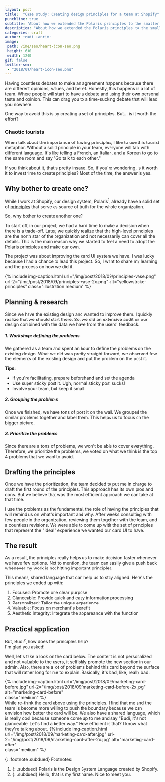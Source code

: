 ```yaml
---
layout: post
title:  "Case study: Creating design principles for a team at Shopify"
punchline: true
subtitle: "About how we extended the Polaris principles to the smaller context in my project at Shopify."
description: "About how we extended the Polaris principles to the smaller context in my project at Shopify."
categories: craft
author: "Budi Tanrim"
image:
 path: /img/seo/heart-icon-seo.png
 height: 630
 width: 1200
gif: false
twitter-seo: 
 - "2018/09/heart-icon-seo.png"
---
```


Having countless debates to make an agreement happens because there are different opinions, values, and belief. Honestly, this happens in a lot of team. Where people will start to have a debate and using their own personal taste and opinion. This can drag you to a time-sucking debate that will lead you nowhere.

One way to avoid this is by creating a set of principles.
But... is it worth the effort?

### Chaotic tourists
When talk about the importance of having principles, I like to use this tourist metaphor. Without a solid principle in your team, everyone will talk with different language. It's like telling a French, an Italian, and a Korean to go to the same room and say "Go talk to each other." 

If you think about it, that's pretty insane. So, if you're wondering, is it worth it to invest time to create principles? Most of the time, the answer is yes.

## Why bother to create one?
While I work at Shopify, our design system, Polaris<sup>1</sup>, already have a solid set of [principles][polaris-principles] that serve as source of truth for the whole organization.

So, why bother to create another one?

To start off, in our project, we had a hard time to make a decision when there is a trade-off. Later, we quickly realize that the high-level principles are the north star of the organization and not necessarily can cover all the details. This is the main reason why we started to feel a need to adopt the Polaris principles and make our own.

The project was about improving the card UI system we have. I was lucky because I had a chance to lead this project. So, I want to share my learning and the process on how we did it.

{% include img-caption.html 
url="/img/post/2018/09/principles-vase.png" 
url-2="/img/post/2018/09/principles-vase-2x.png" 
alt="yellowstroke-principles" 
class="illustration medium" %}

## Planning & research
Since we have the existing design and wanted to improve them. I quickly realize that we should start there. So, we did an extensive audit on our design combined with the data we have from the users' feedback.

##### 1. Workshop: defining the problems
We gathered as a team and spent an hour to define the problems on the existing design. What we did was pretty straight forward, we observed few the elements of the existing design and put the problem on the post it.

**Tips:**
- If you're facilitating, prepare beforehand and set the agenda
- Use super sticky post it. Ugh, normal sticky post sucks!
- Involve your team, but keep it small

##### 2. Grouping the problems
Once we finished, we have tons of post it on the wall. We grouped the similar problems together and label them. This helps us to focus on the bigger picture.

##### 3. Prioritize the problems
Since there are a tons of problems, we won't be able to cover everything. Therefore, we prioritize the problems, we voted on what we think is the top 4 problems that we want to avoid.

## Drafting the principles
Once we have the prioritization, the team decided to put me in charge to draft the first round of the principles. This approach has its own pros and cons. But we believe that was the most efficient approach we can take at that time.

I use the problems as the fundamental, the role of having the principles that will remind us on what's important and why. After weeks consulting with few people in the organization, reviewing them together with the team, and a countless revisions. We were able to come up with the set of principles that represent the "ideal" experience we wanted our card UI to have.


## The result
As a result, the principles really helps us to make decision faster whenever we have few options. Not to mention, the team can easily give a push back whenever my work is not hitting important principles.

This means, shared language that can help us to stay aligned. Here's the principles we ended up with:

1. Focused: Promote one clear purpose
2. Glanceable: Provide quick and easy information processing
3. Personalized: Tailor the unique experience 
4. Valuable: Focus on merchant's benefit
5. Aesthetic Integrity: Integrate the appareance with the function 

## Practical application
But, Budi<sup>2</sup>, how does the principles help?  
I'm glad you asked!

Well, let's take a look on the card below. The content is not personalized and not valuable to the users, it selfishly promote the new section in our admin. Also, there are a lot of problems behind this card beyond the surface that will rather long for me to explain. Basically, it's bad, like, really bad.

{% include img-caption.html 
url="/img/post/2018/09/marketing-card-before.jpg" 
url-2="/img/post/2018/09/marketing-card-before-2x.jpg" 
alt="marketing-card-before"  
class="medium" %}
<br/>
While re-think the card above using the principles. I find that me and the team is become more willing to push the boundary because we can envision how better the card will be. We also have a shared language, which is really cool because someone come up to me and say "Budi, it's not glanceable. Let's find a better way." How efficient is that? I know what they're talking about.
{% include img-caption.html 
url="/img/post/2018/09/marketing-card-after.jpg" 
url-2="/img/post/2018/09/marketing-card-after-2x.jpg" 
alt="marketing-card-after"  
class="medium" %}

{: .footnote .subdued}
Footnotes:
1. {: .subdued} Polaris is the Design System Language created by Shopify.
2. {: .subdued} Hello, that is my first name. Nice to meet you.

[julie]: https://medium.com/the-year-of-the-looking-glass/a-matter-of-principle-4f5e6ad076bb
[polaris-principles]: https://polaris.shopify.com/guides/principles
